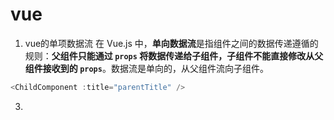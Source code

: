 


# vue
1. vue的单项数据流
在 Vue.js 中，**单向数据流**是指组件之间的数据传递遵循的规则：**父组件只能通过 `props` 将数据传递给子组件，子组件不能直接修改从父组件接收到的 `props`**。数据流是单向的，从父组件流向子组件。
```js
<ChildComponent :title="parentTitle" />

```
3. 

<!--stackedit_data:
eyJoaXN0b3J5IjpbLTQ0MTY3MjA4Nl19
-->